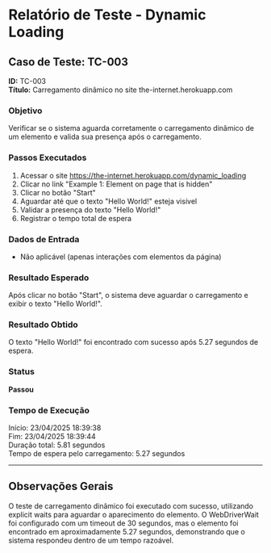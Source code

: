 # Relatório de Teste - Dynamic Loading

## Caso de Teste: TC-003
**ID:** TC-003  
**Título:** Carregamento dinâmico no site the-internet.herokuapp.com

### Objetivo
Verificar se o sistema aguarda corretamente o carregamento dinâmico de um elemento e valida sua presença após o carregamento.

### Passos Executados
1. Acessar o site https://the-internet.herokuapp.com/dynamic_loading
2. Clicar no link "Example 1: Element on page that is hidden"
3. Clicar no botão "Start"
4. Aguardar até que o texto "Hello World!" esteja visível
5. Validar a presença do texto "Hello World!"
6. Registrar o tempo total de espera

### Dados de Entrada
- Não aplicável (apenas interações com elementos da página)

### Resultado Esperado
Após clicar no botão "Start", o sistema deve aguardar o carregamento e exibir o texto "Hello World!".

### Resultado Obtido
O texto "Hello World!" foi encontrado com sucesso após 5.27 segundos de espera.

### Status
**Passou**

### Tempo de Execução
Início: 23/04/2025 18:39:38  
Fim: 23/04/2025 18:39:44  
Duração total: 5.81 segundos  
Tempo de espera pelo carregamento: 5.27 segundos

---

## Observações Gerais
O teste de carregamento dinâmico foi executado com sucesso, utilizando explicit waits para aguardar o aparecimento do elemento. O WebDriverWait foi configurado com um timeout de 30 segundos, mas o elemento foi encontrado em aproximadamente 5.27 segundos, demonstrando que o sistema respondeu dentro de um tempo razoável.
